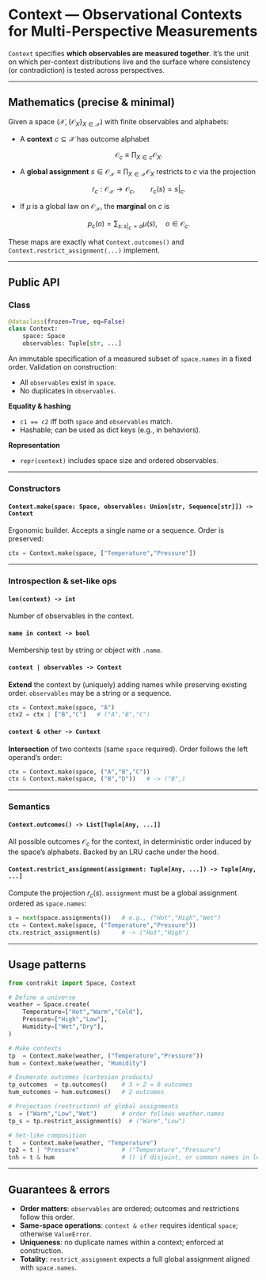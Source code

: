 # Context — Observational Contexts for Multi-Perspective Measurements

`Context` specifies **which observables are measured together**. It’s the unit on which per-context distributions live and the surface where consistency (or contradiction) is tested across perspectives.

---

## Mathematics (precise & minimal)

Given a space $(\mathcal{X}, \{\mathcal{O}_X\}_{X\in\mathcal{X}})$ with finite observables and alphabets:

* A **context** $c \subseteq \mathcal{X}$ has outcome alphabet

  $$
  \mathcal{O}_c \equiv \prod_{X\in c}\mathcal{O}_X.
  $$
* A **global assignment** $s \in \mathcal{O}_{\mathcal{X}} \equiv \prod_{X\in\mathcal{X}}\mathcal{O}_X$ restricts to $c$ via the projection

  $$
  r_c:\mathcal{O}_{\mathcal{X}}\to \mathcal{O}_c,\qquad r_c(s)=s|_c.
  $$
* If $\mu$ is a global law on $\mathcal{O}_{\mathcal{X}}$, the **marginal** on $c$ is

  $$
  p_c(o)=\sum_{s:\, s|_c=o}\mu(s), \quad o\in\mathcal{O}_c.
  $$

These maps are exactly what `Context.outcomes()` and `Context.restrict_assignment(...)` implement.

---

## Public API

### Class

```python
@dataclass(frozen=True, eq=False)
class Context:
    space: Space
    observables: Tuple[str, ...]
```

An immutable specification of a measured subset of `space.names` in a fixed order.
Validation on construction:

* All `observables` exist in `space`.
* No duplicates in `observables`.

**Equality & hashing**

* `c1 == c2` iff both `space` and `observables` match.
* Hashable; can be used as dict keys (e.g., in behaviors).

**Representation**

* `repr(context)` includes space size and ordered observables.

---

### Constructors

#### `Context.make(space: Space, observables: Union[str, Sequence[str]]) -> Context`

Ergonomic builder. Accepts a single name or a sequence. Order is preserved:

```python
ctx = Context.make(space, ["Temperature","Pressure"])
```

---

### Introspection & set-like ops

#### `len(context) -> int`

Number of observables in the context.

#### `name in context -> bool`

Membership test by string or object with `.name`.

#### `context | observables -> Context`

**Extend** the context by (uniquely) adding names while preserving existing order.
`observables` may be a string or a sequence.

```python
ctx = Context.make(space, "A")
ctx2 = ctx | ["B","C"]   # ("A","B","C")
```

#### `context & other -> Context`

**Intersection** of two contexts (same `space` required). Order follows the left operand’s order:

```python
ctx = Context.make(space, ("A","B","C"))
ctx & Context.make(space, ("B","D"))   # -> ("B",)
```

---

### Semantics

#### `Context.outcomes() -> List[Tuple[Any, ...]]`

All possible outcomes $\mathcal{O}_c$ for the context, in deterministic order induced by the space’s alphabets. Backed by an LRU cache under the hood.

#### `Context.restrict_assignment(assignment: Tuple[Any, ...]) -> Tuple[Any, ...]`

Compute the projection $r_c(s)$.
`assignment` must be a global assignment ordered as `space.names`:

```python
s = next(space.assignments())   # e.g., ("Hot","High","Wet")
ctx = Context.make(space, ("Temperature","Pressure"))
ctx.restrict_assignment(s)      # -> ("Hot","High")
```

---

## Usage patterns

```python
from contrakit import Space, Context

# Define a universe
weather = Space.create(
    Temperature=["Hot","Warm","Cold"],
    Pressure=["High","Low"],
    Humidity=["Wet","Dry"],
)

# Make contexts
tp  = Context.make(weather, ("Temperature","Pressure"))
hum = Context.make(weather, "Humidity")

# Enumerate outcomes (cartesian products)
tp_outcomes  = tp.outcomes()    # 3 × 2 = 6 outcomes
hum_outcomes = hum.outcomes()   # 2 outcomes

# Projection (restriction) of global assignments
s  = ("Warm","Low","Wet")       # order follows weather.names
tp_s = tp.restrict_assignment(s)  # ("Warm","Low")

# Set-like composition
t   = Context.make(weather, "Temperature")
tp2 = t | "Pressure"            # ("Temperature","Pressure")
t∩h = t & hum                   # () if disjoint, or common names in left order
```

---

## Guarantees & errors

* **Order matters**: `observables` are ordered; outcomes and restrictions follow this order.
* **Same-space operations**: `context & other` requires identical `space`; otherwise `ValueError`.
* **Uniqueness**: no duplicate names within a context; enforced at construction.
* **Totality**: `restrict_assignment` expects a full global assignment aligned with `space.names`.
